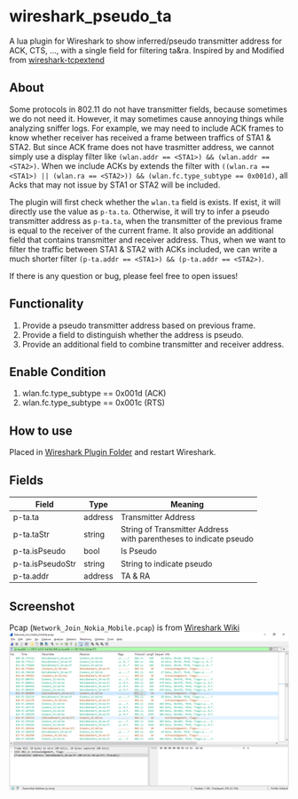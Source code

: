 # wireshark_pseudo_ta
A lua plugin for Wireshark to show inferred/pseudo transmitter address for ACK, CTS, ..., with a single field for filtering ta&amp;ra.
Inspired by and Modified from [wireshark-tcpextend](https://github.com/gaddman/wireshark-tcpextend)

## About
Some protocols in 802.11 do not have transmitter fields, because sometimes we do not need it. However, it may sometimes cause annoying things while analyzing sniffer logs. For example, we may need to include ACK frames to know whether receiver has received a frame between traffics of STA1 & STA2. But since ACK frame does not have trasmitter address, we cannot simply use a display filter like `(wlan.addr == <STA1>) && (wlan.addr == <STA2>)`. When we include ACKs by extends the filter with `((wlan.ra == <STA1>) || (wlan.ra == <STA2>)) && (wlan.fc.type_subtype == 0x001d)`, all Acks that may not issue by STA1 or STA2 will be included.

The plugin will first check whether the `wlan.ta` field is exists. If exist, it will directly use the value as `p-ta.ta`. Otherwise, it will try to infer a pseudo transmitter address as `p-ta.ta`, when the transmitter of the previous frame is equal to the receiver of the current frame. It also provide an additional field that contains transmitter and receiver address. Thus, when we want to filter the traffic between STA1 & STA2 with ACKs included, we can write a much shorter filter `(p-ta.addr == <STA1>) && (p-ta.addr == <STA2>)`.

If there is any question or bug, please feel free to open issues!

## Functionality
1. Provide a pseudo transmitter address based on previous frame.
2. Provide a field to distinguish whether the address is pseudo.
3. Provide an additional field to combine transmitter and receiver address.

## Enable Condition
1. wlan.fc.type_subtype == 0x001d (ACK)
2. wlan.fc.type_subtype == 0x001c (RTS)

## How to use
Placed in [Wireshark Plugin Folder](https://www.wireshark.org/docs/wsug_html_chunked/ChPluginFolders.html) and restart Wireshark.

## Fields
| Field            | Type    | Meaning                                                                |
|------------------|---------|------------------------------------------------------------------------|
| p-ta.ta          | address | Transmitter Address                                                    |
| p-ta.taStr       | string  | String of Transmitter Address <br> with parentheses to indicate pseudo |
| p-ta.isPseudo    | bool    | Is Pseudo                                                              |
| p-ta.isPseudoStr | string  | String to indicate pseudo                                              |
| p-ta.addr        | address | TA & RA                                                                |

## Screenshot
Pcap (`Network_Join_Nokia_Mobile.pcap`) is from [Wireshark Wiki](https://wiki.wireshark.org/SampleCaptures#wifi-wireless-lan-captures-80211)
![Screenshot](screenshot.png)